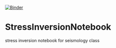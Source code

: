 [![Binder](https://mybinder.org/badge_logo.svg)](https://mybinder.org/v2/gh/Thomas-Ulrich/StressInversionNotebook/master)
# StressInversionNotebook
stress inversion notebook for seismology class
